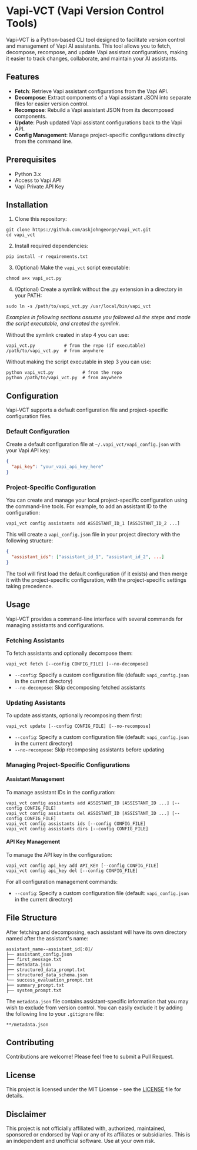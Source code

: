# Vapi-VCT (Vapi Version Control Tools)

Vapi-VCT is a Python-based CLI tool designed to facilitate version control and management of Vapi AI assistants. This tool allows you to fetch, decompose, recompose, and update Vapi assistant configurations, making it easier to track changes, collaborate, and maintain your AI assistants.

## Features

- **Fetch**: Retrieve Vapi assistant configurations from the Vapi API.
- **Decompose**: Extract components of a Vapi assistant JSON into separate files for easier version control.
- **Recompose**: Rebuild a Vapi assistant JSON from its decomposed components.
- **Update**: Push updated Vapi assistant configurations back to the Vapi API.
- **Config Management**: Manage project-specific configurations directly from the command line.

## Prerequisites

- Python 3.x
- Access to Vapi API
- Vapi Private API Key

## Installation

1. Clone this repository:

```
git clone https://github.com/askjohngeorge/vapi_vct.git
cd vapi_vct
```

2. Install required dependencies:

```
pip install -r requirements.txt
```

3. (Optional) Make the `vapi_vct` script executable:

```
chmod a+x vapi_vct.py
```

4. (Optional) Create a symlink without the .py extension in a directory in your PATH:

```
sudo ln -s /path/to/vapi_vct.py /usr/local/bin/vapi_vct
```

*Examples in following sections assume you followed all the steps and made the script executable, and created the symlink.* 

Without the symlink created in step 4 you can use:

```
vapi_vct.py           # from the repo (if executable)
/path/to/vapi_vct.py  # from anywhere
```

Without making the script executable in step 3 you can use:

```
python vapi_vct.py           # from the repo
python /path/to/vapi_vct.py  # from anywhere
```

## Configuration

Vapi-VCT supports a default configuration file and project-specific configuration files.

### Default Configuration

Create a default configuration file at `~/.vapi_vct/vapi_config.json` with your Vapi API key:

```json
{
  "api_key": "your_vapi_api_key_here"
}
```

### Project-Specific Configuration

You can create and manage your local project-specific configuration using the command-line tools. For example, to add an assistant ID to the configuration:

```
vapi_vct config assistants add ASSISTANT_ID_1 [ASSISTANT_ID_2 ...]
```

This will create a `vapi_config.json` file in your project directory with the following structure:

```json
{
  "assistant_ids": ["assistant_id_1", "assistant_id_2", ...]
}
```

The tool will first load the default configuration (if it exists) and then merge it with the project-specific configuration, with the project-specific settings taking precedence.

## Usage

Vapi-VCT provides a command-line interface with several commands for managing assistants and configurations.

### Fetching Assistants

To fetch assistants and optionally decompose them:

```
vapi_vct fetch [--config CONFIG_FILE] [--no-decompose]
```

- `--config`: Specify a custom configuration file (default: `vapi_config.json` in the current directory)
- `--no-decompose`: Skip decomposing fetched assistants

### Updating Assistants

To update assistants, optionally recomposing them first:

```
vapi_vct update [--config CONFIG_FILE] [--no-recompose]
```

- `--config`: Specify a custom configuration file (default: `vapi_config.json` in the current directory)
- `--no-recompose`: Skip recomposing assistants before updating

### Managing Project-Specific Configurations

#### Assistant Management

To manage assistant IDs in the configuration:

```
vapi_vct config assistants add ASSISTANT_ID [ASSISTANT_ID ...] [--config CONFIG_FILE]
vapi_vct config assistants del ASSISTANT_ID [ASSISTANT_ID ...] [--config CONFIG_FILE]
vapi_vct config assistants ids [--config CONFIG_FILE]
vapi_vct config assistants dirs [--config CONFIG_FILE]
```

#### API Key Management

To manage the API key in the configuration:

```
vapi_vct config api_key add API_KEY [--config CONFIG_FILE]
vapi_vct config api_key del [--config CONFIG_FILE]
```

For all configuration management commands:
- `--config`: Specify a custom configuration file (default: `vapi_config.json` in the current directory)

## File Structure

After fetching and decomposing, each assistant will have its own directory named after the assistant's name:

```
assistant_name--assistant_id[:8]/
├── assistant_config.json
├── first_message.txt
├── metadata.json
├── structured_data_prompt.txt
├── structured_data_schema.json
└── success_evaluation_prompt.txt
├── summary_prompt.txt
├── system_prompt.txt
```

The `metadata.json` file contains assistant-specific information that you may wish to exclude from version control. You can easily exclude it by adding the following line to your `.gitignore` file:

```
**/metadata.json
```

## Contributing

Contributions are welcome! Please feel free to submit a Pull Request.

## License

This project is licensed under the MIT License - see the [LICENSE](LICENSE) file for details.

## Disclaimer

This project is not officially affiliated with, authorized, maintained, sponsored or endorsed by Vapi or any of its affiliates or subsidiaries. This is an independent and unofficial software. Use at your own risk.